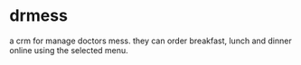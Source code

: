 # drmess
a crm for manage doctors mess. they can order breakfast, lunch and dinner online using the selected menu.
